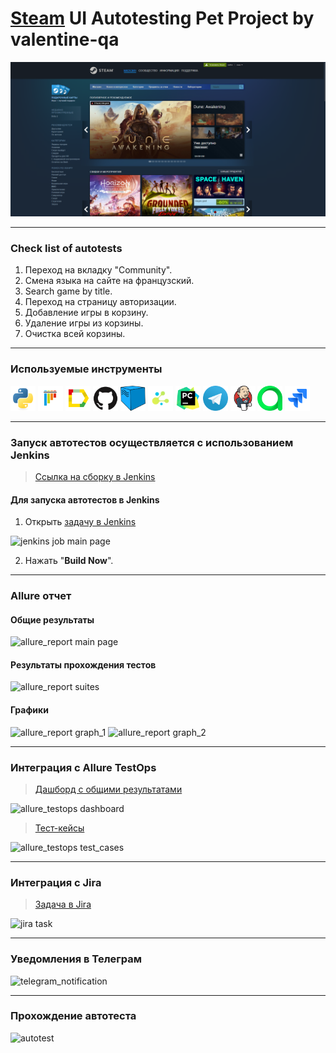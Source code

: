 # <a target="_blank" href="https://store.steampowered.com/">Steam</a> UI Autotesting Pet Project by valentine-qa

![main page screenshot](screenshots/steam_main_page.png)

---
### Check list of autotests
1. Переход на вкладку "Community".
2. Смена языка на сайте на французский.
3. Search game by title.
4. Переход на страницу авторизации.
5. Добавление игры в корзину.
6. Удаление игры из корзины.
7. Очистка всей корзины.

---

### Используемые инструменты
<img title="Python" src="screenshots/icons/python.svg" height="40" width="40"/>
<img title="Pytest" src="screenshots/icons/pytest.svg" height="40" width="40"/> 
<img title="Allure Report" src="screenshots/icons/allure_report.png" height="40" width="40"/> 
<img title="GitHub" src="screenshots/icons/github.svg" height="40" width="40"/> 
<img title="Selenoid" src="screenshots/icons/selenoid.png" height="40" width="40"/> 
<img title="Selene" src="screenshots/icons/selene.png" height="40" width="40"/> 
<img title="Pycharm" src="screenshots/icons/pycharm-original.svg" height="40" width="40"/> 
<img title="Telegram" src="screenshots/icons/telegram.png" height="40" width="40"/> 
<img title="Jenkins" src="screenshots/icons/jenkins-original.svg" height="40" width="40"/> 
<img title="Allure TestOps" src="screenshots/icons/allure_testops.svg" height="40" width="40"/> 
<img title="Jira" src="screenshots/icons/jira.svg" height="40" width="40"/>

---

### Запуск автотестов осуществляется с использованием Jenkins
> [Ссылка на сборку в Jenkins](https://jenkins.autotests.cloud/job/zmamedov-qa_guru_Steam_ui_test/)

#### Для запуска автотестов в Jenkins
1. Открыть [задачу в Jenkins](https://jenkins.autotests.cloud/job/zmamedov-qa_guru_Steam_ui_test/)

![jenkins job main page](pictures/Jenkins_job_main_page.png)

2. Нажать "**Build Now**".

---

### Allure отчет

#### Общие результаты
![allure_report main page](pictures/allure_report_main_page.png)

#### Результаты прохождения тестов
![allure_report suites](pictures/allure_report_suites.png)

#### Графики
![allure_report graph_1](pictures/allure_report_graph_1.png)
![allure_report graph_2](pictures/allure_report_graph_2.png)

---

### Интеграция с Allure TestOps
> [Дашборд с общими результатами](https://allure.autotests.cloud/project/4223/dashboards)

![allure_testops dashboard](pictures/allure_testops_dashboard.png)

> [Тест-кейсы](https://allure.autotests.cloud/project/4223/dashboards)

![allure_testops test_cases](pictures/allure_testops_test_cases.png)

---

### Интеграция с Jira
> [Задача в Jira](https://jira.autotests.cloud/browse/HOMEWORK-1234)
 
![jira task](pictures/jira_task.png)

---

### Уведомления в Телеграм

![telegram_notification](pictures/tg_notification.png)

---

### Прохождение автотеста

![autotest](pictures/clear_cart.gif)